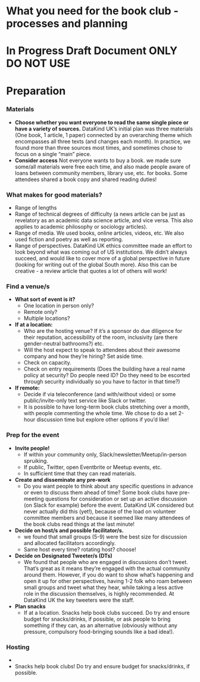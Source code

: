 What you need for the book club - processes and planning
================

# In Progress Draft Document ONLY DO NOT USE

# Preparation

### Materials

  - **Choose whether you want everyone to read the same single piece or
    have a variety of sources.** DataKind UK’s initial plan was three
    materials (One book, 1 article, 1 paper) connected by an overarching
    theme which encompasses all three texts (and changes each month). In
    practice, we found more than three sources most times, and sometimes
    chose to focus on a single “main” piece.
  - **Consider access** Not everyone wants to buy a book. we made sure
    some/all materials were free each time, and also made people aware
    of loans between community members, library use, etc. for books.
    Some attendees shared a book copy and shared reading duties\!

### What makes for good materials?

  - Range of lengths
  - Range of technical degrees of difficulty (a news article can be just
    as revelatory as an academic data science article, and vice versa.
    This also applies to academic philosophy or sociology articles).
  - Range of media. We used books, online articles, videos, etc. We also
    used fiction and poetry as well as reporting.
  - Range of perspectives. DataKind UK ethics committee made an effort
    to look beyond what was coming out of US institutions. We didn’t
    always succeed, and would like to cover more of a global perspective
    in future (looking for writing out of the global South more). Also
    this can be creative - a review article that quotes a lot of others
    will work\!

### Find a venue/s

  - **What sort of event is it?**
      - One location in person only?
      - Remote only?
      - Multiple locations?
  - **If at a location:**
      - Who are the hosting venue? If it’s a sponsor do due diligence
        for their reputation, accessibility of the room, inclusivity
        (are there gender-neutral bathrooms?) etc.
      - Will the host expect to speak to attendees about their awesome
        company and how they’re hiring? Set aside time.
      - Check on capacity.
      - Check on entry requirements (Does the building have a real name
        policy at security? Do people need ID? Do they need to be
        escorted through security individually so you have to factor in
        that time?)
  - **If remote:**
      - Decide if via teleconference (and with/without video) or some
        public/invite-only text service like Slack or twitter.
      - It is possible to have long-term book clubs stretching over a
        month, with people commenting the whole time. We chose to do a
        set 2-hour discussion time but explore other options if you’d
        like\!

### Prep for the event

  - **Invite people\!**
      - If within your community only, Slack/newsletter/Meetup/in-person
        spruiking.
      - If public, Twitter, open Eventbrite or Meetup events, etc.
      - In sufficient time that they can read materials.
  - **Create and disseminate any pre-work**
      - Do you want people to think about any specific questions in
        advance or even to discuss them ahead of time? Some book clubs
        have pre-meeting questions for consideration or set up an active
        discussion (on Slack for example) before the event. DataKind UK
        considered but never actually did this (yet\!), because of the
        load on volunteer committee members and because it seemed like
        many attendees of the book clubs read things at the last
        minute\!
  - **Decide on host/s and possible facilitator/s.**
      - we found that small groups (5-9) were the best size for
        discussion and allocated facilitators accordingly.
      - Same host every time? rotating host? choose\!
  - **Decide on Designated Tweeter/s (DTs)**
      - We found that people who are engaged in discussions don’t tweet.
        That’s great as it means they’re engaged with the actual
        community around them. However, if you do want to show what’s
        happening and open it up for other perspectives, having 1-2 folk
        who roam between small groups and tweet what they hear, while
        taking a less active role in the discussion themselves, is
        highly recommended. At DataKind UK the key tweeters were the
        staff.
  - **Plan snacks**
      - If at a location. Snacks help book clubs succeed. Do try and
        ensure budget for snacks/drinks, if possible, or ask people to
        bring something if they can, as an alternative (obviously
        without any pressure, compulsory food-bringing sounds like a bad
        idea\!).

### Hosting

  - 
  - Snacks help book clubs\! Do try and ensure budget for snacks/drinks,
    if possible.

